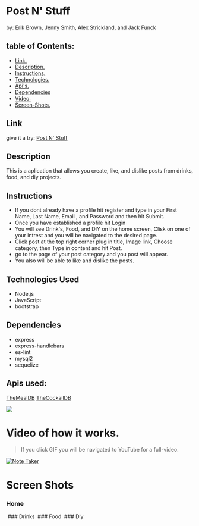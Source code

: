 # Post N' Stuff
by: Erik Brown, Jenny Smith, Alex Strickland, and Jack Funck


## table of Contents:
 - [Link.](#link)
 - [Description. ](#desc)
 - [Instructions. ](#instr)
 - [Technologies.](#tc)
 - [Api's.](#api)
 - [Dependencies](#dep)
 - [Video. ](#video)
 - [Screen-Shots.](#sc)

<a name="link"></a>
## Link
give it a try: <a href="" target="_blank">Post N' Stuff</a>

<a name="desc"></a>
## Description

This is a aplication that allows you create, like, and dislike posts from drinks, food, and diy projects.


<a name="instr"></a>
## Instructions
* If you dont already have a profile hit register  and type in your First Name, Last Name, Email , and Password and then hit Submit.
* Once you have established a profile hit Login
* You will see Drink's, Food, and DIY on the home screen, Clisk on one of your intrest and you will be navigated to the desired page.
* Click post at the top right corner plug in title, Image link, Choose category, then Type in content and hit Post.
* go to the page of your post category and you post will appear.
* You also will be able to like and dislike the posts.

<a name="tc"></a>
## Technologies Used
* Node.js
* JavaScript
* bootstrap

<a name="dep"></a>
## Dependencies
* express
* express-handlebars
* es-lint
* mysql2
* sequelize

<a name="api"></a>
## Apis used:
<a href="https://www.themealdb.com/api.php" target="_blank">TheMealDB</a>
<a href="https://www.thecocktaildb.com/api.php" target= "_blank">TheCockailDB</a>

<img src="./images/passTest.png">

<a name="video"></a>
# Video of how it works.
> If you click GIF you will be navigated to YouTube for a full-video.

[![Note Taker](https://media.giphy.com/media/EUhCh1QqkLfBQqvfXc/giphy.gif)](https://youtu.be/f-eAdCKbS6o)



<a name="sc"></a>
# Screen Shots
### Home
<img src="">
### Drinks
<img src="">
### Food
<img src="">
### Diy
<img src="">
